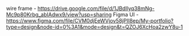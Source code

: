 wire frame - https://drive.google.com/file/d/1JBdIlyq38mNg-Mc9p80Krbg_abIAdwx9/view?usp=sharing
Figma UI - https://www.figma.com/file/CVM0djEeWVjov58jPII8ep/My-portfolio?type=design&node-id=0%3A1&mode=design&t=QZOJ6XcHoa2zwY8u-1
